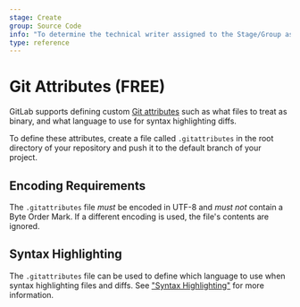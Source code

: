 ```yaml
---
stage: Create
group: Source Code
info: "To determine the technical writer assigned to the Stage/Group associated with this page, see https://about.gitlab.com/handbook/engineering/ux/technical-writing/#assignments"
type: reference
---
```


# Git Attributes **(FREE)**

GitLab supports defining custom [Git attributes](https://git-scm.com/docs/gitattributes) such as what
files to treat as binary, and what language to use for syntax highlighting
diffs.

To define these attributes, create a file called `.gitattributes` in the root
directory of your repository and push it to the default branch of your project.

## Encoding Requirements

The `.gitattributes` file _must_ be encoded in UTF-8 and _must not_ contain a
Byte Order Mark. If a different encoding is used, the file's contents are
ignored.

## Syntax Highlighting

The `.gitattributes` file can be used to define which language to use when
syntax highlighting files and diffs. See ["Syntax
Highlighting"](highlighting.md) for more information.

